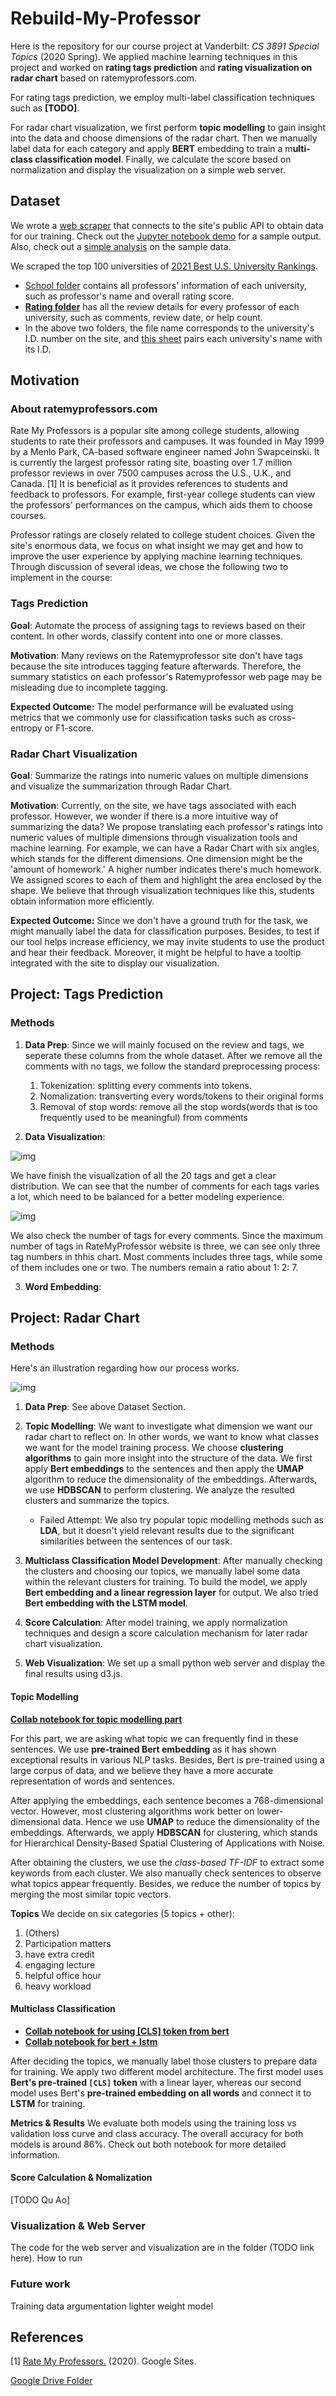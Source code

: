 # Rebuild-My-Professor

Here is the repository for our course project at Vanderbilt: *CS 3891 Special Topics* (2020 Spring). We applied machine learning techniques in this project and worked on **rating tags prediction** and **rating visualization on radar chart** based on ratemyprofessors.com.

For rating tags prediction, we employ multi-label classification techniques such as **[TODO]**.

For radar chart visualization, we first perform **topic modelling** to gain insight into the data and choose dimensions of the radar chart. Then we manually label data for each category and apply **BERT** embedding to train a m**ulti-class classification model**. Finally, we calculate the score based on normalization and display the visualization on a simple web server.

## Dataset

We wrote a [web scraper](https://github.com/quao627/RMP) that connects to the site's public API to obtain data for our training. Check out the [Jupyter notebook demo](https://github.com/quao627/RMP/blob/main/demo.ipynb) for a sample output. Also, check out a [simple analysis](https://github.com/quao627/RMP/blob/main/RMP_EDA.ipynb) on the sample data.

We scraped the top 100 universities of [2021 Best U.S. University Rankings](https://www.usnews.com/best-colleges/rankings/national-universities).

- [School folder](https://drive.google.com/drive/folders/1JB2iQgBEiDR3a2NMkzh2_SfgiodStT8-?usp=sharing) contains all professors' information of each university, such as professor's name and overall rating score.
- **[Rating folder](https://drive.google.com/drive/folders/13WYlwAweXeQ3ZcRLOfh7f4kaiBL7sRNB?usp=sharing)** has all the review details for every professor of each university, such as comments, review date, or help count.
- In the above two folders, the file name corresponds to the university's I.D. number on the site, and [this sheet](https://docs.google.com/spreadsheets/d/1OmqnJeSWYc9WafFIwVyKHBm1RW-Mzgijc7RMauLujDQ/edit?usp=sharing) pairs each university's name with its I.D.

## Motivation

### About ratemyprofessors.com

Rate My Professors is a popular site among college students, allowing students to rate their professors and campuses. It was founded in May 1999 by a Menlo Park, CA-based software engineer named John Swapceinski. It is currently the largest professor rating site, boasting over 1.7 million professor reviews in over 7500 campuses across the U.S., U.K., and Canada. [1] It is beneficial as it provides references to students and feedback to professors. For example, first-year college students can view the professors' performances on the campus, which aids them to choose courses.

Professor ratings are closely related to college student choices. Given the site's enormous data, we focus on what insight we may get and how to improve the user experience by applying machine learning techniques. Through discussion of several ideas, we chose the following two to implement in the course:

### Tags Prediction

**Goal**: Automate the process of assigning tags to reviews based on their content. In other words, classify content into one or more classes.

**Motivation**: Many reviews on the Ratemyprofessor site don't have tags because the site introduces tagging feature afterwards. Therefore, the summary statistics on each professor's Ratemyprofessor web page may be misleading due to incomplete tagging.

**Expected Outcome:** The model performance will be evaluated using metrics that we commonly use for classification tasks such as cross-entropy or F1-score.

### Radar Chart Visualization

**Goal**: Summarize the ratings into numeric values on multiple dimensions and visualize the summarization through Radar Chart.

**Motivation**: Currently, on the site, we have tags associated with each professor. However, we wonder if there is a more intuitive way of summarizing the data? We propose translating each professor's ratings into numeric values of multiple dimensions through visualization tools and machine learning. For example, we can have a Radar Chart with six angles, which stands for the different dimensions. One dimension might be the 'amount of homework.' A higher number indicates there's much homework. We assigned scores to each of them and highlight the area enclosed by the shape. We believe that through visualization techniques like this, students obtain information more efficiently.

**Expected Outcome:** Since we don't have a ground truth for the task, we might manually label the data for classification purposes. Besides, to test if our tool helps increase efficiency, we may invite students to use the product and hear their feedback. Moreover, it might be helpful to have a tooltip integrated with the site to display our visualization.

## Project: Tags Prediction

### Methods

1. **Data Prep**:
    Since we will mainly focused on the review and tags, we seperate these columns from the whole dataset. After we remove all the comments with no tags, we follow the standard preprocessing process:
    1) Tokenization: splitting every comments into tokens.
    2) Nomalization: transverting every words/tokens to their original forms
    3) Removal of stop words: remove all the stop words(words that is too frequently used to be meaningful) from comments

2. **Data Visualization**:

![img](./Tags-Prediction/Tag-Visualization.png)

We have finish the visualization of all the 20 tags and get a clear distribution. We can see that the number of comments for each tags varies a lot, which need to be balanced for a better modeling experience.

![img](./Tags-Prediction/Tag-nums.png)

We also check the number of tags for every comments. Since the maximum number of tags in RateMyProfessor website is three, we can see only three tag numbers in thhis chart. Most comments includes three tags, while some of them includes one or two. The numbers remain a ratio about 1: 2: 7.

3. **Word Embedding**:
    

## Project: Radar Chart

### Methods

Here's an illustration regarding how our process works.

![img](./Radar-Chart/workflow-sketch.png)

1. **Data Prep**:
    See above Dataset Section.

2. **Topic Modelling**:
    We want to investigate what dimension we want our radar chart to reflect on. In other words, we want to know what classes we want for the model training process. We choose **clustering algorithms** to gain more insight into the structure of the data. We first apply **Bert embeddings** to the sentences and then apply the **UMAP** algorithm to reduce the dimensionality of the embeddings. Afterwards, we use **HDBSCAN** to perform clustering. We analyze the resulted clusters and summarize the topics.
   - Failed Attempt: We also try popular topic modelling methods such as **LDA**, but it doesn't yield relevant results due to the significant similarities between the sentences of our task.

3. **Multiclass Classification Model Development**:
   After manually checking the clusters and choosing our topics, we manually label some data within the relevant clusters for training. To build the model, we apply **Bert embedding and a linear regression layer** for output. We also tried **Bert embedding with the LSTM model**.

4. **Score Calculation**:
   After model training, we apply normalization techniques and design a score calculation mechanism for later radar chart visualization.

5. **Web Visualization**:
   We set up a small python web server and display the final results using d3.js.

#### Topic Modelling

**[Collab notebook for topic modelling part](./Radar-Chart/topic-modelling-dim-reduction.ipynb)**

For this part, we are asking what topic we can frequently find in these sentences. We use **pre-trained Bert embedding** as it has shown exceptional results in various NLP tasks. Besides, Bert is pre-trained using a large corpus of data, and we believe they have a more accurate representation of words and sentences.

After applying the embeddings, each sentence becomes a 768-dimensional vector. However, most clustering algorithms work better on lower-dimensional data. Hence we use **UMAP** to reduce the dimensionality of the embeddings. Afterwards, we apply **HDBSCAN** for clustering, which stands for Hierarchical Density-Based Spatial Clustering of Applications with Noise.

After obtaining the clusters, we use the *class-based TF-IDF* to extract some keywords from each cluster. We also manually check sentences to observe what topics appear frequently. Besides, we reduce the number of topics by merging the most similar topic vectors.

**Topics**
We decide on six categories (5 topics + other):

1. (Others)
2. Participation matters
3. have extra credit
4. engaging lecture
5. helpful office hour
6. heavy workload

#### Multiclass Classification

- **[Collab notebook for using [CLS] token from bert](./Radar-Chart/bert-cls-token.ipynb)**
- **[Collab notebook for bert + lstm](./Radar-Chart/bert-cls-token.ipynb)**

After deciding the topics, we manually label those clusters to prepare data for training. We apply two different model architecture. The first model uses **Bert's pre-trained `[CLS]` token** with a linear layer, whereas our second model uses Bert's **pre-trained embedding on all words** and connect it to **LSTM** for training.

**Metrics & Results**
We evaluate both models using the training loss vs validation loss curve and class accuracy. The overall accuracy for both models is around 86%. Check out both notebook for more detailed information.

#### Score Calculation & Nomalization

[TODO Qu Ao]

### Visualization & Web Server

The code for the web server and visualization are in the folder (TODO link here).
How to run

### Future work

Training data argumentation
lighter weight model

## References

[1] [Rate My Professors.](https://sites.google.com/view/ratemyprofessors-pc
) (2020). Google Sites.

[Google Drive Folder](https://drive.google.com/drive/folders/15wGLUvjiGtFXMZ0XzpDYeSH1XEqWjUBB?usp=sharing)
